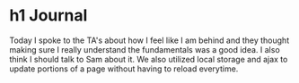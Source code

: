 # h1 Journal

Today I spoke to the TA's about how I feel like I am behind and
they thought making sure I really understand the fundamentals was a
good idea. I also think I should talk to Sam about it.
We also utilized local storage and ajax to update portions of
a page without having to reload everytime.  
